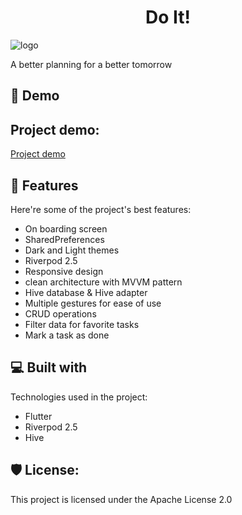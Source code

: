 <h1 align="center" id="title">Do It!</h1>

![logo](https://github.com/AhmedZaeem/do_it/assets/91721920/77a6a955-bcdf-4569-a4ff-25e44f7a6cd8)


<p id="description">A better planning for a better tomorrow</p>

<h2>🚀 Demo</h2>

<h2>Project demo:</h2>

[Project demo](https://github.com/AhmedZaeem/do_it/assets/91721920/4775c0df-728f-4c8f-b260-bf22ccc8948d)

<h2>🧐 Features</h2>

Here're some of the project's best features:

*   On boarding screen
*   SharedPreferences
*   Dark and Light themes
*   Riverpod 2.5
*   Responsive design
*   clean architecture with MVVM pattern
*   Hive database & Hive adapter
*   Multiple gestures for ease of use
*   CRUD operations
*   Filter data for favorite tasks
*   Mark a task as done

<h2>💻 Built with</h2>

Technologies used in the project:

*   Flutter
*   Riverpod 2.5
*   Hive

<h2>🛡️ License:</h2>

This project is licensed under the Apache License 2.0
